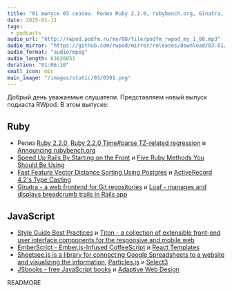 ```yaml
---
title: "01 выпуск 03 сезона. Релиз Ruby 2.2.0, rubybench.org, Ginatra, Titon, Sheetsee.js, JSbooks и прочее"
date: 2015-01-11
tags:
 - podcasts
audio_url: "http://rwpod.podfm.ru/my/88/file/podfm_rwpod_my_1_88.mp3"
audio_mirror: "https://github.com/rwpod/mirror/releases/download/03.01/0301.mp3"
audio_format: "audio/mpeg"
audio_length: 63626051
duration: "01:06:10"
small_icon: mic
main_image: "/images/static/03/0301.png"
---
```


Добрый день уважаемые слушатели. Представляем новый выпуск подкаста RWpod. В этом выпуске:

## Ruby

 - Релиз [Ruby 2.2.0](https://www.ruby-lang.org/en/news/2014/12/25/ruby-2-2-0-released/), [Ruby 2.2.0 Time#parse TZ-related regression](https://byparker.com/blog/2014/ruby-2-2-0-time-parse-localtime-regression/) и [Announcing rubybench.org](http://samsaffron.com/archive/2015/01/08/announcing-rubybench-org)
 - [Speed Up Rails By Starting on the Front](http://viget.com/extend/rails-front-end-performance) и [Five Ruby Methods You Should Be Using](https://blog.engineyard.com/2015/five-ruby-methods-you-should-be-using)
 - [Fast Feature Vector Distance Sorting Using Postgres](http://substantial.com/blog/2015/01/06/feature-vector-distance-postgres/) и [ActiveRecord 4.2's Type Casting](http://technology.customink.com/blog/2015/01/06/activerecord-42s-type-casting/)
 - [Ginatra - a web frontend for Git repositories](http://narkoz.github.io/ginatra/) и [Loaf - manages and displays breadcrumb trails in Rails app](https://github.com/peter-murach/loaf)

## JavaScript

 - [Style Guide Best Practices](http://bradfrost.com/blog/post/style-guide-best-practices/) и [Titon - a collection of extensible front-end user interface components for the responsive and mobile web](http://titon.io/en/)
 - [EmberScript - Ember.js-Infused CoffeeScript](http://emberscript.com/) и [React Templates](http://wix.github.io/react-templates/)
 - [Sheetsee.js is a library for connecting Google Spreadsheets to a website and visualizing the information](http://jlord.us/sheetsee.js/), [Particles.js](http://vincentgarreau.com/particles.js/) и [Select3](http://arendjr.github.io/select3/)
 - [JSbooks - free JavaScript books](http://jsbooks.revolunet.com/) и [Adaptive Web Design](http://adaptivewebdesign.info/1st-edition/)


READMORE

